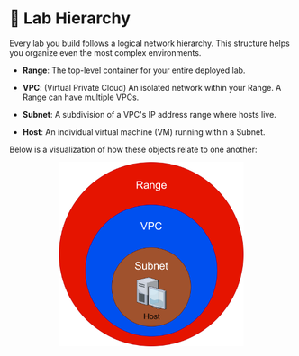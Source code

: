 # 🧠 Lab Hierarchy

Every lab you build follows a logical network hierarchy. This structure helps you organize even the most complex environments.

* **Range**: The top-level container for your entire deployed lab.

* **VPC**: (Virtual Private Cloud) An isolated network within your Range. A Range can have multiple VPCs.

* **Subnet**: A subdivision of a VPC's IP address range where hosts live.

* **Host**: An individual virtual machine (VM) running within a Subnet.

Below is a visualization of how these objects relate to one another:

<img src="../assets/images/4-openlabs_lab_hierarchy_diagram.drawio.svg" style="width: 65%; height: auto; display: block; margin-left: auto; margin-right: auto;" alt="A diagram illustrating the OpenLabs object hierarchy: a Host is inside a Subnet, which is inside a VPC, which is contained within a Range.">
